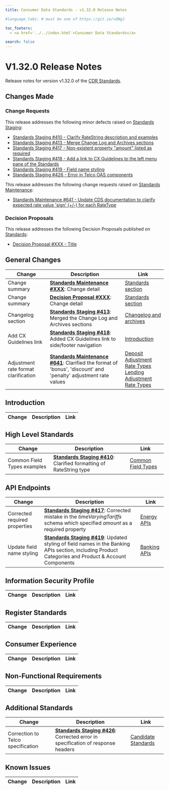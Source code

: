```yaml
---
title: Consumer Data Standards - v1.32.0 Release Notes

#language_tabs: # must be one of https://git.io/vQNgJ

toc_footers:
  - <a href='../../index.html'>Consumer Data Standards</a>

search: false
---
```


# V1.32.0 Release Notes
Release notes for version v1.32.0 of the [CDR Standards](../../index.html).

## Changes Made
### Change Requests

This release addresses the following minor defects raised on [Standards Staging](https://github.com/ConsumerDataStandardsAustralia/standards-staging/issues):

- [Standards Staging #410 - Clarify RateString description and examples](https://github.com/ConsumerDataStandardsAustralia/standards-staging/issues/410)
- [Standards Staging #413 - Merge Change Log and Archives sections](https://github.com/ConsumerDataStandardsAustralia/standards-staging/issues/413)
- [Standards Staging #417 - Non-existent property "amount" listed as required](https://github.com/ConsumerDataStandardsAustralia/standards-staging/issues/417)
- [Standards Staging #418 - Add a link to CX Guidelines to the left menu pane of the Standards](https://github.com/ConsumerDataStandardsAustralia/standards-staging/issues/418)
- [Standards Staging #419 - Field name styling](https://github.com/ConsumerDataStandardsAustralia/standards-staging/issues/419)
- [Standards Staging #426 - Error in Telco OAS components](https://github.com/ConsumerDataStandardsAustralia/standards-staging/issues/426)

This release addresses the following change requests raised on [Standards Maintenance](https://github.com/ConsumerDataStandardsAustralia/standards-maintenance/issues):

- [Standards Maintenance #641 - Update CDS documentation to clarify expected rate value 'sign' (+/-) for each RateType](https://github.com/ConsumerDataStandardsAustralia/standards-maintenance/issues/641)


### Decision Proposals
This release addresses the following Decision Proposals published on [Standards](https://github.com/ConsumerDataStandardsAustralia/standards/issues):

- [Decision Proposal #XXX - Title](https://github.com/ConsumerDataStandardsAustralia/standards/issues/XXX)


## General Changes
|Change|Description|Link|
|------|-----------|----|
| Change summary | [**Standards Maintenance #XXX**](https://github.com/ConsumerDataStandardsAustralia/standards-maintenance/issues/XXX): Change detail | [Standards section](../../#section)
| Change summary | [**Decision Proposal #XXX**](https://github.com/ConsumerDataStandardsAustralia/standards/issues/XXX): Change detail | [Standards section](../../#section)
| Changelog section | [**Standards Staging #413**](https://github.com/ConsumerDataStandardsAustralia/standards-staging/issues/413): Merged the Change Log and Archives sections | [Changelog and archives](../../#changelog-and-archives)
| Add CX Guidelines link | [**Standards Staging #418**](https://github.com/ConsumerDataStandardsAustralia/standards-staging/issues/418): Added CX Guidelines link to side/footer navigation | [Introduction](../../#introduction)
| Adjustment rate format clarification | [**Standards Maintenance #641**](https://github.com/ConsumerDataStandardsAustralia/standards-maintenance/issues/641): Clarified the format of 'bonus', 'discount' and 'penalty' adjustment rate values | [Deposit Adjustment Rate Types](../../#tocSproductdepositadjustmentratetypedoc)<br>[Lending Adjustment Rate Types](../../#tocSproductlendingadjustmentratetypedoc)


## Introduction
|Change|Description|Link|
|------|-----------|----|


## High Level Standards
|Change|Description|Link|
|------|-----------|----|
| Common Field Types examples | [**Standards Staging #410**](https://github.com/ConsumerDataStandardsAustralia/standards-staging/issues/410): Clarified formatting of RateString type | [Common Field Types](../../#common-field-types)


## API Endpoints
|Change|Description|Link|
|------|-----------|----|
| Corrected required properties | [**Standards Staging #417**](https://github.com/ConsumerDataStandardsAustralia/standards-staging/issues/417): Corrected mistake in the _timeVaryingTariffs_ schema which specified _amount_ as a required property | [Energy APIs](../../#energy-apis)
| Update field name styling | [**Standards Staging #419**](https://github.com/ConsumerDataStandardsAustralia/standards-staging/issues/419): Updated styling of field names in the Banking APIs section, including Product Categories and Product & Account Components | [Banking APIs](../../#banking-apis)


## Information Security Profile
|Change|Description|Link|
|------|-----------|----|


## Register Standards
|Change|Description|Link|
|------|-----------|----|


## Consumer Experience
|Change|Description|Link|
|------|-----------|----|


## Non-Functional Requirements
|Change|Description|Link|
|------|-----------|----|


## Additional Standards
|Change|Description|Link|
|------|-----------|----|
| Correction to Telco specification | [**Standards Staging #426**](https://github.com/ConsumerDataStandardsAustralia/standards-staging/issues/426): Corrected error in specification of response headers | [Candidate Standards](../../#candidate-standards)


## Known Issues
|Change|Description|Link|
|------|-----------|----|
